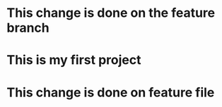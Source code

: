# This change is done on the feature branch
# This is my first project
# This change is done on feature file